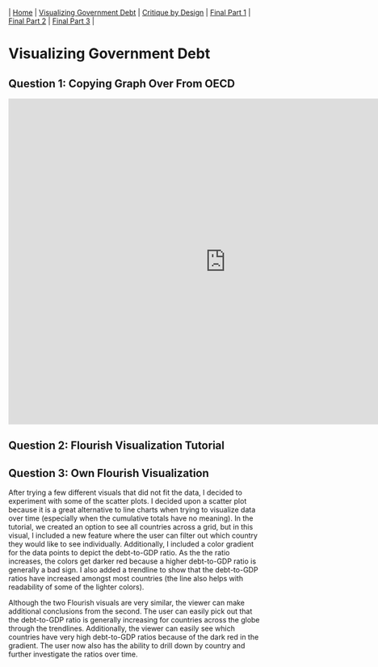 |  [Home](README) |  [Visualizing Government Debt](visualing-gov-debt) |  [Critique by Design](critique_by_design) |  [Final Part 1](part1_final) |  [Final Part 2](Part_2) |  [Final Part 3](part_3) |
# Visualizing Government Debt
## Question 1: Copying Graph Over From OECD

<iframe src="https://data.oecd.org/chart/7bic" width="860" height="645" style="border: 0" mozallowfullscreen="true" webkitallowfullscreen="true" allowfullscreen="true"><a href="https://data.oecd.org/chart/7bic" target="_blank">OECD Chart: General government debt, Total, % of GDP, Annual, 2021</a></iframe>

## Question 2: Flourish Visualization Tutorial

<div class="flourish-embed flourish-chart" data-src="visualisation/14986670"><script src="https://public.flourish.studio/resources/embed.js"></script></div>

## Question 3: Own Flourish Visualization

After trying a few different visuals that did not fit the data, I decided to experiment with some of the scatter plots. I decided upon a scatter plot because it is a great alternative to line charts when trying to visualize data over time (especially when the cumulative totals have no meaning). In the tutorial, we created an option to see all countries across a grid, but in this visual, I included a new feature where the user can filter out which country they would like to see individually. Additionally, I included a color gradient for the data points to depict the debt-to-GDP ratio. As the the ratio increases, the colors get darker red because a higher debt-to-GDP ratio is generally a bad sign. I also added a trendline to show that the debt-to-GDP ratios have increased amongst most countries (the line also helps with readability of some of the lighter colors).

Although the two Flourish visuals are very similar, the viewer can make additional conclusions from the second. The user can easily pick out that the debt-to-GDP ratio is generally increasing for countries across the globe through the trendlines. Additionally, the viewer can easily see which countries have very high debt-to-GDP ratios because of the dark red in the gradient. The user now also has the ability to drill down by country and further investigate the ratios over time. 

<div class="flourish-embed flourish-scatter" data-src="visualisation/14987042"><script src="https://public.flourish.studio/resources/embed.js"></script></div>
